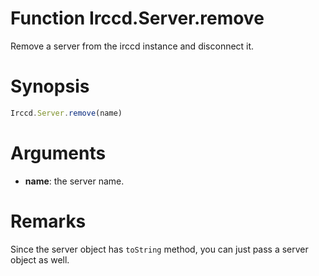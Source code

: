 # Function Irccd.Server.remove

Remove a server from the irccd instance and disconnect it.

# Synopsis

```javascript
Irccd.Server.remove(name)
```

# Arguments

  - **name**: the server name.

# Remarks

Since the server object has `toString` method, you can just pass a server object
as well.
